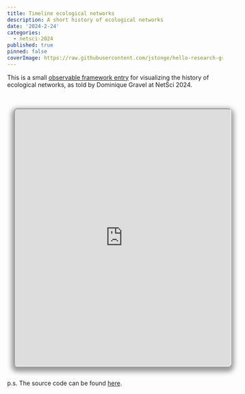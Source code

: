 ```yaml
---
title: Timeline ecological networks
description: A short history of ecological networks
date: '2024-2-24'
categories:
  - netsci-2024
published: true
pinned: false
coverImage: https://raw.githubusercontent.com/jstonge/hello-research-groups/main/docs/assets/HenslinCh5.webp
---
```


This is a small [observable framework entry](https://jstonge.observablehq.cloud/hello-research-groups/results/timeline) for visualizing the history of ecological networks, as told by Dominique Gravel at NetSci 2024. 

<br>
<iframe
  id="inlineFrameExample"
  width="100%"
  height="600"
  class="crop"
  src="https://jstonge.github.io/ecology-networks-timeline/">
</iframe>

p.s. The source code can be found [here](https://raw.githubusercontent.com/jstonge/ecology-networks-timeline/main/docs/index.md).

<style type="text/css">

.crop {
  border-radius: 8px;
  margin: 1rem;
  max-width: calc(100%);
  box-shadow: 0 0 0 0.75px rgba(128, 128, 128, 0.2), 0 6px 12px 6px rgba(0, 0, 0, 0.4);
}
</style>